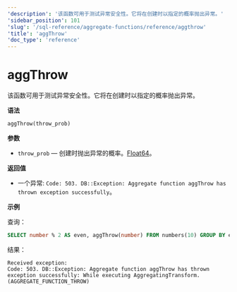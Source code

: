 ```yaml
---
'description': '该函数可用于测试异常安全性。它将在创建时以指定的概率抛出异常。'
'sidebar_position': 101
'slug': '/sql-reference/aggregate-functions/reference/aggthrow'
'title': 'aggThrow'
'doc_type': 'reference'
---
```



# aggThrow

该函数可用于测试异常安全性。它将在创建时以指定的概率抛出异常。

**语法**

```sql
aggThrow(throw_prob)
```

**参数**

- `throw_prob` — 创建时抛出异常的概率。[Float64](../../data-types/float.md)。

**返回值**

- 一个异常: `Code: 503. DB::Exception: Aggregate function aggThrow has thrown exception successfully`。

**示例**

查询：

```sql
SELECT number % 2 AS even, aggThrow(number) FROM numbers(10) GROUP BY even;
```

结果：

```response
Received exception:
Code: 503. DB::Exception: Aggregate function aggThrow has thrown exception successfully: While executing AggregatingTransform. (AGGREGATE_FUNCTION_THROW)
```

